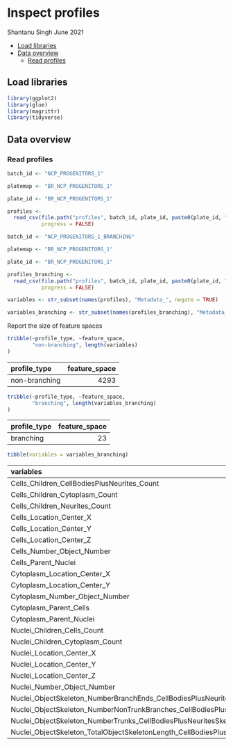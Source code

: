 Inspect profiles
================
Shantanu Singh
June 2021

-   [Load libraries](#load-libraries)
-   [Data overview](#data-overview)
    -   [Read profiles](#read-profiles)

## Load libraries

``` r
library(ggplot2)
library(glue)
library(magrittr)
library(tidyverse)
```

## Data overview

### Read profiles

``` r
batch_id <- "NCP_PROGENITORS_1"

platemap <- "BR_NCP_PROGENITORS_1"

plate_id <- "BR_NCP_PROGENITORS_1"

profiles <- 
  read_csv(file.path("profiles", batch_id, plate_id, paste0(plate_id, ".csv.gz")), 
           progress = FALSE)
```

``` r
batch_id <- "NCP_PROGENITORS_1_BRANCHING"

platemap <- "BR_NCP_PROGENITORS_1"

plate_id <- "BR_NCP_PROGENITORS_1"

profiles_branching <- 
  read_csv(file.path("profiles", batch_id, plate_id, paste0(plate_id, ".csv.gz")), 
           progress = FALSE)
```

``` r
variables <- str_subset(names(profiles), "Metadata_", negate = TRUE)

variables_branching <- str_subset(names(profiles_branching), "Metadata_", negate = TRUE)
```

Report the size of feature spaces

``` r
tribble(~profile_type, ~feature_space,
        "non-branching", length(variables)
)
```

<div class="kable-table">

| profile\_type | feature\_space |
|:--------------|---------------:|
| non-branching |           4293 |

</div>

``` r
tribble(~profile_type, ~feature_space,
        "branching", length(variables_branching)
)
```

<div class="kable-table">

| profile\_type | feature\_space |
|:--------------|---------------:|
| branching     |             23 |

</div>

``` r
tibble(variables = variables_branching)
```

<div class="kable-table">

| variables                                                                     |
|:------------------------------------------------------------------------------|
| Cells\_Children\_CellBodiesPlusNeurites\_Count                                |
| Cells\_Children\_Cytoplasm\_Count                                             |
| Cells\_Children\_Neurites\_Count                                              |
| Cells\_Location\_Center\_X                                                    |
| Cells\_Location\_Center\_Y                                                    |
| Cells\_Location\_Center\_Z                                                    |
| Cells\_Number\_Object\_Number                                                 |
| Cells\_Parent\_Nuclei                                                         |
| Cytoplasm\_Location\_Center\_X                                                |
| Cytoplasm\_Location\_Center\_Y                                                |
| Cytoplasm\_Number\_Object\_Number                                             |
| Cytoplasm\_Parent\_Cells                                                      |
| Cytoplasm\_Parent\_Nuclei                                                     |
| Nuclei\_Children\_Cells\_Count                                                |
| Nuclei\_Children\_Cytoplasm\_Count                                            |
| Nuclei\_Location\_Center\_X                                                   |
| Nuclei\_Location\_Center\_Y                                                   |
| Nuclei\_Location\_Center\_Z                                                   |
| Nuclei\_Number\_Object\_Number                                                |
| Nuclei\_ObjectSkeleton\_NumberBranchEnds\_CellBodiesPlusNeuritesSkel          |
| Nuclei\_ObjectSkeleton\_NumberNonTrunkBranches\_CellBodiesPlusNeuritesSkel    |
| Nuclei\_ObjectSkeleton\_NumberTrunks\_CellBodiesPlusNeuritesSkel              |
| Nuclei\_ObjectSkeleton\_TotalObjectSkeletonLength\_CellBodiesPlusNeuritesSkel |

</div>
